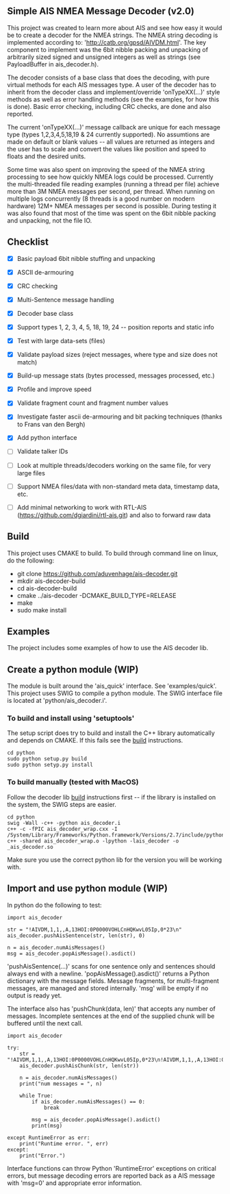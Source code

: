 ## Simple AIS NMEA Message Decoder (v2.0)
This project was created to learn more about AIS and see how easy it would be to create a decoder for the NMEA strings. The NMEA string decoding is implemented according to: 'http://catb.org/gpsd/AIVDM.html'.  The key component to implement was the 6bit nibble packing and unpacking of arbitrarily sized signed and unsigned integers as well as strings (see PayloadBuffer in ais_decoder.h).

The decoder consists of a base class that does the decoding, with pure virtual methods for each AIS messages type.  A user of the decoder has to inherit from the decoder class and implement/override 'onTypeXX(...)' style methods as well as error handling methods (see the examples, for how this is done).  Basic error checking, including CRC checks, are done and also reported.

The current 'onTypeXX(...)' message callback are unique for each message type (types 1,2,3,4,5,18,19 & 24 currently supported).  No assumtions are made on default or blank values -- all values are returned as integers and the user has to scale and convert the values like position and speed to floats and the desired units.

Some time was also spent on improving the speed of the NMEA string processing to see how quickly NMEA logs could be processed.  Currently the multi-threaded file reading examples (running a thread per file) achieve more than 3M NMEA messages per second, per thread.  When running on multiple logs concurrently (8 threads is a good number on modern hardware) 12M+ NMEA messages per second is possible.  During testing it was also found that most of the time was spent on the 6bit nibble packing and unpacking, not the file IO.


## Checklist
- [x] Basic payload 6bit nibble stuffing and unpacking
- [x] ASCII de-armouring
- [x] CRC checking
- [x] Multi-Sentence message handling
- [x] Decoder base class
- [x] Support types 1, 2, 3, 4, 5, 18, 19, 24 -- position reports and static info
- [x] Test with large data-sets (files)
- [x] Validate payload sizes (reject messages, where type and size does not match)
- [x] Build-up message stats (bytes processed, messages processed, etc.)
- [x] Profile and improve speed 
- [x] Validate fragment count and fragment number values
- [x] Investigate faster ascii de-armouring and bit packing techniques (thanks to Frans van den Bergh)
- [x] Add python interface

- [ ] Validate talker IDs
- [ ] Look at multiple threads/decoders working on the same file, for very large files
- [ ] Support NMEA files/data with non-standard meta data, timestamp data, etc.
- [ ] Add minimal networking to work with RTL-AIS (https://github.com/dgiardini/rtl-ais.git) and also to forward raw data

## Build
This project uses CMAKE to build.  To build through command line on linux, do the following:

- git clone https://github.com/aduvenhage/ais-decoder.git
- mkdir ais-decoder-build
- cd ais-decoder-build
- cmake ../ais-decoder -DCMAKE_BUILD_TYPE=RELEASE
- make
- sudo make install


## Examples
The project includes some examples of how to use the AIS decoder lib.


## Create a python module (WIP)
The module is built around the 'ais_quick' interface. See 'examples/quick'. This project uses SWIG to compile a python module.  The SWIG interface file is located at 'python/ais_decoder.i'.

### To build and install using 'setuptools'
The setup script does try to build and install the C++ library automatically and depends on CMAKE.  If this fails see the [build](#build) instructions.

```
cd python
sudo python setup.py build
sudo python setyp.py install
```

### To build manually (tested with MacOS)
Follow the decoder lib [build](#build) instructions first -- if the library is installed on the system, the SWIG steps are easier.

```
cd python
swig -Wall -c++ -python ais_decoder.i
c++ -c -fPIC ais_decoder_wrap.cxx -I /System/Library/Frameworks/Python.framework/Versions/2.7/include/python2.7/
c++ -shared ais_decoder_wrap.o -lpython -lais_decoder -o _ais_decoder.so
```

Make sure you use the correct python lib for the version you will be working with.


## Import and use python module (WIP)
In python do the following to test:

```
import ais_decoder

str = "!AIVDM,1,1,,A,13HOI:0P0000VOHLCnHQKwvL05Ip,0*23\n"
ais_decoder.pushAisSentence(str, len(str), 0)

n = ais_decoder.numAisMessages()
msg = ais_decoder.popAisMessage().asdict()
```


'pushAisSentence(...)' scans for one sentence only and sentences should always end with a newline.  'popAisMessage().asdict()' returns a Python dictionary with the message fields. Message fragments, for multi-fragment messages, are managed and stored internally.  'msg' will be empty if no output is ready yet.

The interface also has 'pushChunk(data, len)' that accepts any number of messages. Incomplete sentences at the end of the supplied chunk will be buffered until the next call.

```
import ais_decoder

try:
    str = "!AIVDM,1,1,,A,13HOI:0P0000VOHLCnHQKwvL05Ip,0*23\n!AIVDM,1,1,,A,13HOI:0P0000VOHLCnHQKwvL05Ip,0*23\n!AIVDM,1,1,,A,13HOI:0P0000VOHLCnHQKwvL05Ip,0*23\n!AIVDM,1,1,,A,13HOI:0P0000VOHLCnHQKwvL05Ip,0*23\n!AIVDM,1,1,,A,13HOI:0P0000VOHLCnHQKwvL05Ip,0*23\n!AIVDM,1,1,,A,13HOI:0P0000VOHLCnHQKwvL05Ip,0*23\n!AIVDM,1,1,,A,13HOI:0P0000VOHLCnHQKwvL05Ip,0*23\n!AIVDM,1,1,,A,13HOI:0P0000VOHLCnHQKwvL05Ip,0*23\n!AIVDM,1,1,,A,13HOI:0P0000VOHLCnHQKwvL05Ip,0*23\n!AIVDM,1,1,,A,13HOI:0P0000VOHLCnHQKwvL05Ip,0*23\n!AIVDM,1,1,,A,13HOI:0P0000VOHLCnHQKwvL05Ip,0*23\n"
    ais_decoder.pushAisChunk(str, len(str))

    n = ais_decoder.numAisMessages()
    print("num messages = ", n)

    while True:
        if ais_decoder.numAisMessages() == 0:
            break

        msg = ais_decoder.popAisMessage().asdict()
        print(msg)

except RuntimeError as err:
    print("Runtime error. ", err)
except:
    print("Error.")
```

Interface functions can throw Python 'RuntimeError' exceptions on critical errors, but message decoding errors are reported back as a AIS message with 'msg=0' and appropriate error information.
